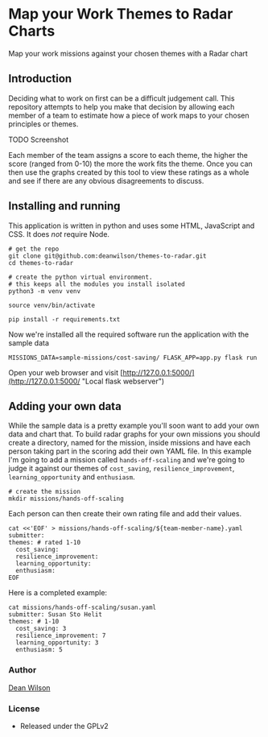# Map your Work Themes to Radar Charts

Map your work missions against your chosen themes with a Radar chart

## Introduction

Deciding what to work on first can be a difficult judgement call. This
repository attempts to help you make that decision by allowing each member of
a team to estimate how a piece of work maps to your chosen principles
or themes.

TODO Screenshot

Each member of the team assigns a score to each theme, the higher the
score (ranged from 0-10) the more the work fits the theme. Once you can
then use the graphs created by this tool to view these ratings as a
whole and see if there are any obvious disagreements to discuss.


## Installing and running

This application is written in python and uses some HTML, JavaScript and
CSS. It does *not* require Node.

    # get the repo
    git clone git@github.com:deanwilson/themes-to-radar.git
    cd themes-to-radar

    # create the python virtual environment.
    # this keeps all the modules you install isolated
    python3 -m venv venv

    source venv/bin/activate

    pip install -r requirements.txt

Now we're installed all the required software run the application with the sample data

    MISSIONS_DATA=sample-missions/cost-saving/ FLASK_APP=app.py flask run

Open your web browser and visit
[http://127.0.0.1:5000/](http://127.0.0.1:5000/ "Local flask webserver")

## Adding your own data

While the sample data is a pretty example you'll soon want to add your
own data and chart that. To build radar graphs for your own missions you
should create a directory, named for the mission, inside missions and
have each person taking part in the scoring add their own YAML file. In
this example I'm going to add a mission called `hands-off-scaling` and
we're going to judge it against our themes of `cost_saving`,
`resilience_improvement`, `learning_opportunity` and `enthusiasm`.

    # create the mission
    mkdir missions/hands-off-scaling

Each person can then create their own rating file and add their values.

    cat <<'EOF' > missions/hands-off-scaling/${team-member-name}.yaml
    submitter:
    themes: # rated 1-10
      cost_saving:
      resilience_improvement:
      learning_opportunity:
      enthusiasm:
    EOF

Here is a completed example:

    cat missions/hands-off-scaling/susan.yaml
    submitter: Susan Sto Helit
    themes: # 1-10
      cost_saving: 3
      resilience_improvement: 7
      learning_opportunity: 3
      enthusiasm: 5

### Author

  [Dean Wilson](https://www.unixdaemon.net)

### License

 * Released under the GPLv2
